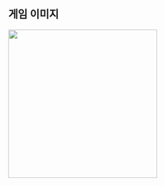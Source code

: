 ## 게임 이미지 
<img src = "https://github.com/user-attachments/assets/37ea36a2-8979-4546-9cbb-82266019439a" width = 300px/> 
